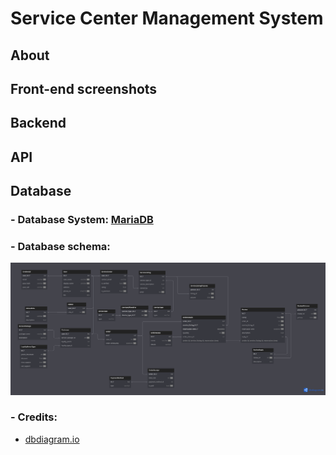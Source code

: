 # Service Center Management System

## About

## Front-end screenshots

## Backend

## API

## Database
### - Database System: [MariaDB](https://mariadb.org)

### - Database schema:
![Schema](db/Database_schema.png)

### - Credits:
- [dbdiagram.io](https://dbdiagram.io)
